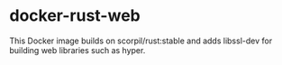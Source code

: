 # docker-rust-web

This Docker image builds on scorpil/rust:stable and adds libssl-dev for building
web libraries such as hyper.
